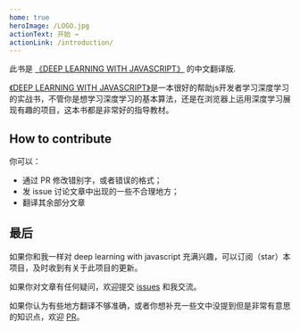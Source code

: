 ```yaml
---
home: true
heroImage: /LOGO.jpg
actionText: 开始 →
actionLink: /introduction/
---
```



此书是 [《DEEP LEARNING WITH JAVASCRIPT》](https://livebook.manning.com/book/deep-learning-with-javascript/welcome/v-8/) 的中文翻译版.

[《DEEP LEARNING WITH JAVASCRIPT》](https://livebook.manning.com/book/deep-learning-with-javascript/welcome/v-8/)是一本很好的帮助js开发者学习深度学习的实战书，不管你是想学习深度学习的基本算法，还是在浏览器上运用深度学习展现有趣的项目，这本书都是非常好的指导教材。

## How to contribute

你可以：

- 通过 PR 修改错别字，或者错误的格式；
- 发 issue 讨论文章中出现的一些不合理地方；
- 翻译其余部分文章


## 最后

如果你和我一样对 deep learning with javascript 充满兴趣，可以订阅（star）本项目，及时收到有关于此项目的更新。

如果你对文章有任何疑问，欢迎提交 [issues](https://github.com/Wendydesigner/DLwithjs---chinese/issues) 和我交流。

如果你认为有些地方翻译不够准确，或者你想补充一些文中没提到但是非常有意思的知识点，欢迎 [PR](https://github.com/Wendydesigner/DLwithjs---chinese/pulls)。